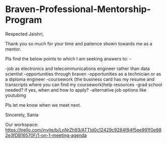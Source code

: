 # Braven-Professional-Mentorship-Program
Respected Jaishri,

Thank you so much for your time and patience shown towards me as a mentor.

Pls find the below points to which I am seeking answers to: -                                                                         

-job as electronics and telecommunications engineer rather than data scientist
-opportunities through braven                                                                  -opportunities as a technician or as a diploma engineer                                                                           -coursework (the business card has my resume and transcripts where you can find my coursework)help resources                                                                                                           -grad school needed?  if yes, when and how to apply?                                                                             -alternative job options like youtubing


Pls let me know when we meet next.

Sincerely,
Sania 

Our workspace:
https://trello.com/invite/b/LnNrZh93/ATTId0c12429c9284f94f5ee991f0e982e3fDB16570F/1-on-1-meeting-agenda

